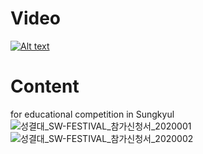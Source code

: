# Video

[![Alt text](https://i9.ytimg.com/vi/XLEPJKxOrk0/mq1.jpg?sqp=CLiC5IEG&rs=AOn4CLC1tHOuYaJtSgEwVtXgfQmuZmoVqw)](https://www.youtube.com/watch?v=XLEPJKxOrk0&feature=youtu.be)

# Content

for educational competition in Sungkyul
![성결대_SW-FESTIVAL_참가신청서_2020001](https://user-images.githubusercontent.com/50034678/109298693-55bfb300-7877-11eb-8501-ed6dabd9e0f0.jpg)
![성결대_SW-FESTIVAL_참가신청서_2020002](https://user-images.githubusercontent.com/50034678/109298699-56f0e000-7877-11eb-906d-2a6f3ff985fe.jpg)
